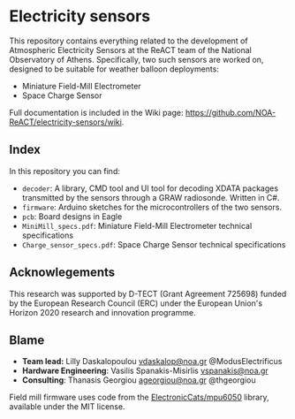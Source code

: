 # Electricity sensors

This repository contains everything related to the development of Atmospheric Electricity Sensors at the ReACT team of the National Observatory of Athens. Specifically, two such sensors are worked on, designed to be suitable for weather balloon deployments:

- Miniature Field-Mill Electrometer
- Space Charge Sensor

Full documentation is included in the Wiki page: https://github.com/NOA-ReACT/electricity-sensors/wiki.

## Index

In this repository you can find:

- `decoder`: A library, CMD tool and UI tool for decoding XDATA packages transmitted by the sensors through a GRAW radiosonde. Written in C#.
- `firmware`: Arduino sketches for the microcontrollers of the two sensors.
- `pcb`: Board designs in Eagle
- `MiniMill_specs.pdf`: Miniature Field-Mill Electrometer technical specifications
- `Charge_sensor_specs.pdf`: Space Charge Sensor technical specifications

## Acknowlegements
This research was supported by D-TECT (Grant Agreement 725698) funded by the European Research Council (ERC) under the European Union's Horizon 2020 research and innovation programme.

## Blame

- **Team lead:** Lilly Daskalopoulou <vdaskalop@noa.gr> @ModusElectrificus
- **Hardware Engineering**: Vasilis Spanakis-Misirlis <vspanakis@noa.gr>
- **Consulting**: Thanasis Georgiou <ageorgiou@noa.gr> @thgeorgiou

Field mill firmware uses code from the [ElectronicCats/mpu6050](https://github.com/ElectronicCats/mpu6050) library, available under the MIT license.
